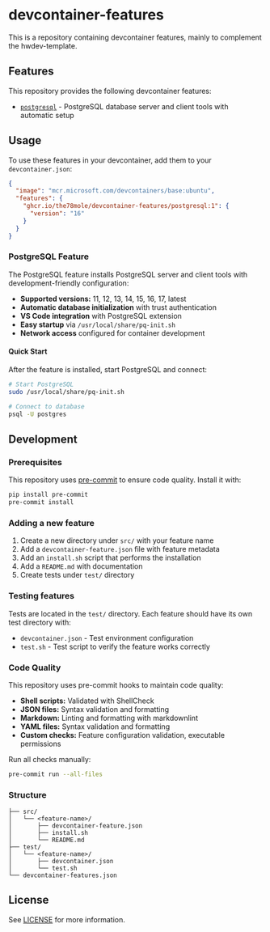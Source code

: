 # devcontainer-features

This is a repository containing devcontainer features, mainly to complement the hwdev-template.

## Features

This repository provides the following devcontainer features:

- [`postgresql`](./src/postgresql/README.md) - PostgreSQL database server and
  client tools with automatic setup

## Usage

To use these features in your devcontainer, add them to your `devcontainer.json`:

```json
{
  "image": "mcr.microsoft.com/devcontainers/base:ubuntu",
  "features": {
    "ghcr.io/the78mole/devcontainer-features/postgresql:1": {
      "version": "16"
    }
  }
}
```

### PostgreSQL Feature

The PostgreSQL feature installs PostgreSQL server and client tools with
development-friendly configuration:

- **Supported versions:** 11, 12, 13, 14, 15, 16, 17, latest
- **Automatic database initialization** with trust authentication
- **VS Code integration** with PostgreSQL extension
- **Easy startup** via `/usr/local/share/pq-init.sh`
- **Network access** configured for container development

#### Quick Start

After the feature is installed, start PostgreSQL and connect:

```bash
# Start PostgreSQL
sudo /usr/local/share/pq-init.sh

# Connect to database
psql -U postgres
```

## Development

### Prerequisites

This repository uses [pre-commit](https://pre-commit.com/) to ensure code
quality. Install it with:

```bash
pip install pre-commit
pre-commit install
```

### Adding a new feature

1. Create a new directory under `src/` with your feature name
2. Add a `devcontainer-feature.json` file with feature metadata
3. Add an `install.sh` script that performs the installation
4. Add a `README.md` with documentation
5. Create tests under `test/` directory

### Testing features

Tests are located in the `test/` directory. Each feature should have its own
test directory with:

- `devcontainer.json` - Test environment configuration
- `test.sh` - Test script to verify the feature works correctly

### Code Quality

This repository uses pre-commit hooks to maintain code quality:

- **Shell scripts:** Validated with ShellCheck
- **JSON files:** Syntax validation and formatting
- **Markdown:** Linting and formatting with markdownlint
- **YAML files:** Syntax validation and formatting
- **Custom checks:** Feature configuration validation, executable
  permissions

Run all checks manually:

```bash
pre-commit run --all-files
```

### Structure

```text
├── src/
│   └── <feature-name>/
│       ├── devcontainer-feature.json
│       ├── install.sh
│       └── README.md
├── test/
│   └── <feature-name>/
│       ├── devcontainer.json
│       └── test.sh
└── devcontainer-features.json
```

## License

See [LICENSE](./LICENSE) for more information.

